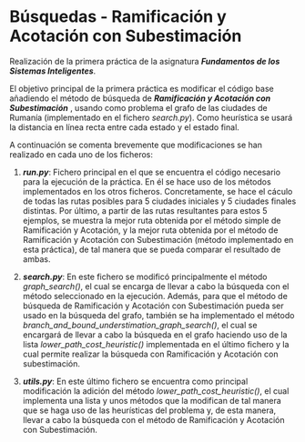 # Búsquedas - Ramificación y Acotación con Subestimación

Realización de la primera práctica de la asignatura ***Fundamentos de los Sistemas Inteligentes***.

El objetivo principal de la primera práctica es modificar el código base añadiendo el método de búsqueda de ***Ramificación y Acotación con Subestimación*** , usando como problema el grafo de las ciudades de Rumanía (implementado en el fichero *search.py*). 
Como heurística se usará la distancia en línea recta entre cada estado y el estado final.

A continuación se comenta brevemente que modificaciones se han realizado en cada uno de los ficheros:

  1. ***run.py***: Fichero principal en el que se encuentra el código necesario para la ejecución de la práctica. En él se hace uso de los métodos implementados en los otros ficheros. Concretamente, se hace el cáculo de todas las rutas posibles para 5 ciudades iniciales y 5 ciudades finales distintas.
  Por último, a partir de las rutas resultantes para estos 5 ejemplos, se muestra la mejor ruta obtenida por el método simple de Ramificación y Acotación, y la mejor ruta obtenida por el método de Ramificación y Acotación con Subestimación (método implementado en esta práctica),
  de tal manera que se pueda comparar el resultado de ambas.
  
  2. ***search.py***: En este fichero se modificó principalmente el método *graph_search()*, el cual se encarga de llevar a cabo la búsqueda con el método seleccionado en la ejecución. Además, para que el método de búsqueda de Ramificación y Acotación con Subestimación pueda
  ser usado en la búsqueda del grafo, también se ha implementado el método *branch_and_bound_understimation_graph_search()*, el cual se encargará de llevar a cabo la búsqueda en el grafo haciendo uso de la lista *lower_path_cost_heuristic()* implementada en el último fichero
  y la cual permite realizar la búsqueda con Ramificación y Acotación con subestimación.
  
  3. ***utils.py***: En este último fichero se encuentra como principal modificación la adición del método *lower_path_cost_heuristic()*, el cual implementa una lista y unos métodos que la modifican de tal manera que se haga uso de las heurísticas del problema y, de esta manera,
  llevar a cabo la búsqueda con el método de Ramificación y Acotación con Subestimación.

